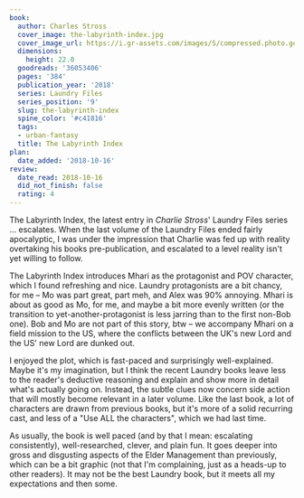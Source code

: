 ```yaml
---
book:
  author: Charles Stross
  cover_image: the-labyrinth-index.jpg
  cover_image_url: https://i.gr-assets.com/images/S/compressed.photo.goodreads.com/books/1507646317l/36053406._SX98_.jpg
  dimensions:
    height: 22.0
  goodreads: '36053406'
  pages: '384'
  publication_year: '2018'
  series: Laundry Files
  series_position: '9'
  slug: the-labyrinth-index
  spine_color: '#c41816'
  tags:
  - urban-fantasy
  title: The Labyrinth Index
plan:
  date_added: '2018-10-16'
review:
  date_read: 2018-10-16
  did_not_finish: false
  rating: 4
---
```


The Labyrinth Index, the latest entry in *Charlie Stross*' Laundry Files series … escalates. When the last volume of the Laundry Files ended fairly apocalyptic, I was under the impression that Charlie was fed up with reality overtaking his books pre-publication, and escalated to a level reality isn't yet willing to follow.

The Labyrinth Index introduces Mhari as the protagonist and POV character, which I found refreshing and nice. Laundry protagonists are a bit chancy, for me – Mo was part great, part meh, and Alex was 90% annoying. Mhari is about as good as Mo, for me, and maybe a bit more evenly written (or the transition to yet-another-protagonist is less jarring than to the first non-Bob one). Bob and Mo are not part of this story, btw – we accompany Mhari on a field mission to the US, where the conflicts between the UK's new Lord and the US' new Lord are dunked out.

I enjoyed the plot, which is fast-paced and surprisingly well-explained. Maybe it's my imagination, but I think the recent Laundry books leave less to the reader's deductive reasoning and explain and show more in detail what's actually going on. Instead, the subtle clues now concern side action that will mostly become relevant in a later volume. Like the last book, a lot of characters are drawn from previous books, but it's more of a solid recurring cast, and less of a "Use ALL the characters", which we had last time.

As usually, the book is well paced (and by that I mean: escalating consistently), well-researched, clever, and plain fun. It goes deeper into gross and disgusting aspects of the Elder Management than previously, which can be a bit graphic (not that I'm complaining, just as a heads-up to other readers). It may not be the best Laundry book, but it meets all my expectations and then some.
